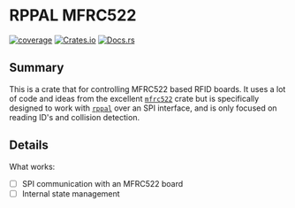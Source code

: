 # RPPAL MFRC522

[![coverage](https://shields.io/endpoint?url=https://raw.githubusercontent.com/jlyonsmith/rppal_mfrc522/main/coverage.json)](https://github.com/jlyonsmith/rppal_mfrc522/blob/main/coverage.json)
[![Crates.io](https://img.shields.io/crates/v/rppal_mfrc522.svg)](https://crates.io/crates/rppal_mfrc522)
[![Docs.rs](https://docs.rs/rppal_mfrc522/badge.svg)](https://docs.rs/rppal_mfrc522)

## Summary

This is a crate that for controlling MFRC522 based RFID boards.  It uses a lot of code and ideas from the excellent [`mfrc522`][2] crate but is specifically designed to work with [`rppal`][1] over an SPI interface, and is only focused on reading ID's and collision detection.

## Details

What works:

- [ ] SPI communication with an MFRC522 board
- [ ] Internal state management

[1]: https://crates.io/crates/rppal
[2]: https://crates.io/crates/mfrc522